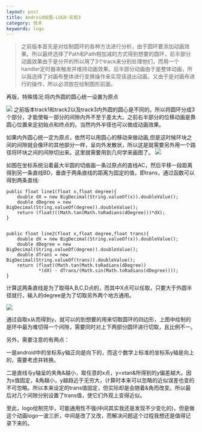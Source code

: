 ```yaml
---
layout: post
title: Android绘图-LOGO-实现3
category: 技术
keywords: logo
---
```



>之前版本首先是对绘制圆环的各种方法进行分析，由于圆环要添加动画效果。所以最终选择了Path和Path相加减的方式得到想要的圆环，前半部分动画效果由于是分开的所以用了3个track来分别处理他们，而用一个handler定时器来触发并维持动画效果。后半部分动画由于是整体动画，所以我选择了对画布整体进行变换操作来实现该退出动画，又由于是对画布进行的操作，所以必须放在绘制图形前面。

再版，特殊情况:将内外圆的圆心统一设置为原点

![](http://7xpui7.com1.z0.glb.clouddn.com/blog_logo.png)
之前版本track1和track2以及track3内外圆的圆心是不同的。所以将圆环分成3个部分，才能使每一部分的间隙内外不至于差太大。之前右半部分的位移动画是靠圆心位置来定初始点和终点的。当然内外半径也可以做成动画效果。

如果内外圆心统一定为原点，依然可以用圆心的移动来做动画,但是这时候环块之间的间隙就会像环的其他部分一样，呈向外发散状，所以这是就需要另外用一个路径将环块之间的间隙切出来。这里就需要用到几何学来画图了。
![](http://7xpui7.com1.z0.glb.clouddn.com/blog_logo2.jpeg)

如图在坐标系统沿着最大半圆的切痕画一条过原点的直线AC，然后平移一段距离得到另一条直线BD，垂直于两条直线的距离为固定的值，即trans，通过函数可以得到两条直线:

	public float line1(float x,float degree){
        double dX = new BigDecimal(String.valueOf(x)).doubleValue();
        double dDegree = new BigDecimal(String.valueOf(degree)).doubleValue();
        return (float)((Math.tan(Math.toRadians(dDegree)))*dX);
    }


    public float line2(float x,float degree,float trans){
        double dX = new BigDecimal(String.valueOf(x)).doubleValue();
        double dDegree = new BigDecimal(String.valueOf(degree)).doubleValue();
        double dTrans = new BigDecimal(String.valueOf(trans)).doubleValue();
        return (float)(Math.tan(Math.toRadians(dDegree))
                *(dX) - dTrans/(Math.sin(Math.toRadians(dDegree))));
    }


计算这两条直线是为了取得A,B,C,D点的，而其中X点可以任取，只要大于外圆半径就行，输入的degree是为了切取另外两个地方通用。

![](http://7xpui7.com1.z0.glb.clouddn.com/blog_logo3.jpg)

通过自取x从而得到y，就可以的到想要的用来切取圆环的四边形，上图中绘制的是环中最为难切得一个间隙，需要同时对上下两部分圆环进行切取，且比例不一。

另外，需要注意的有两点：

一是android中的坐标系y轴正向是向下的，而这个数学上标准的坐标系y轴是向上的，需要考虑并转换。

二是直线与y轴呈的夹角&越小，取任意的x点，y=xtan&所得到的y偏差越大。因为x值固定，&角越小，y越趋近于无穷大，计算时本来可以忽略的近似误差也变的不可忽略。所以本来设定的trans值固定，但实际却是会随着&角而改变。所以最后对几个间隙分别设置了trans值，使它们外观上变得近似。

至此，logo绘制完毕，可能通用性不强(中间其实我还是发现不少变化的)，但是做这个动画logo一波三折，中间是改了又改，而解决问题这个过程我想还是值得记录下来的。